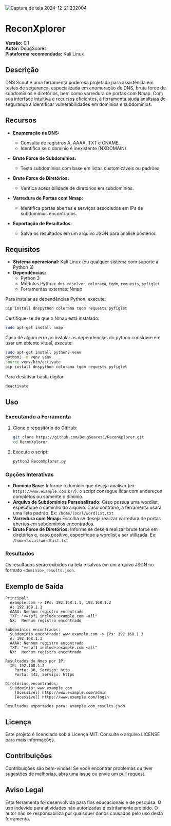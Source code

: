 ![Captura de tela 2024-12-21 232004](https://github.com/user-attachments/assets/13e20fb0-929d-42a5-b54c-02ba8f024b85)

# ReconXplorer

**Versão:** 0.1  
**Autor:** DougSoares  
**Plataforma recomendada:** Kali Linux

## Descrição

DNS Scout é uma ferramenta poderosa projetada para assistência em testes de segurança, especializada em enumeração de DNS, brute force de subdomínios e diretórios, bem como varredura de portas com Nmap. Com sua interface intuitiva e recursos eficientes, a ferramenta ajuda analistas de segurança a identificar vulnerabilidades em domínios e subdomínios.

## Recursos

- **Enumeração de DNS:**
  - Consulta de registros A, AAAA, TXT e CNAME.
  - Identifica se o domínio é inexistente (NXDOMAIN).

- **Brute Force de Subdomínios:**
  - Testa subdomínios com base em listas customizáveis ou padrões.

- **Brute Force de Diretórios:**
  - Verifica acessibilidade de diretórios em subdomínios.

- **Varredura de Portas com Nmap:**
  - Identifica portas abertas e serviços associados em IPs de subdomínios encontrados.

- **Exportação de Resultados:**
  - Salva os resultados em um arquivo JSON para análise posterior.

## Requisitos

- **Sistema operacional:** Kali Linux (ou qualquer sistema com suporte a Python 3)
- **Dependências:**
  - Python 3
  - Módulos Python: `dns.resolver`, `colorama`, `tqdm`, `requests`, `pyfiglet`
  - Ferramentas externas: Nmap

Para instalar as dependências Python, execute:
```bash
pip install dnspython colorama tqdm requests pyfiglet
```

Certifique-se de que o Nmap está instalado:
```bash
sudo apt-get install nmap
```
Caso dê algum erro ao instalar as dependencias do python considere em usar um abiente vitual, execute:
```bash
sudo apt-get install python3-venv
python3 -m venv venv
source venv/bin/activate
pip install dnspython colorama tqdm requests pyfiglet
```
Para desativar basta digitar
```bash
deactivate
```
## Uso

### Executando a Ferramenta
1. Clone o repositório do GitHub:
    ```bash
    git clone https://github.com/DougSoares1/ReconXplorer.git
    cd ReconXplorer
    ```
2. Execute o script:
    ```bash
    python3 ReconXplorer.py
    ```

### Opções Interativas
- **Domínio Base:** Informe o domínio que deseja analisar (ex: `https://www.example.com.br/`). o script consegue lidar com endereços completos ou somente o diminio. 
- **Arquivo de Subdomínios Personalizado:** Caso possua uma wordlist, especifique o caminho do arquivo. Caso contrário, a ferramenta usará uma lista padrão. Ex: `/home/local/wordlist.txt`
- **Varredura com Nmap:** Escolha se deseja realizar varredura de portas abertas em subdomínios encontrados.
- **Brute Force de Diretórios:** Informe se deseja realizar brute force em diretórios e, caso positivo, especifique a wordlist a ser utilizada. Ex: `/home/local/wordlist.txt`

### Resultados
Os resultados serão exibidos na tela e salvos em um arquivo JSON no formato `<dominio>_results.json`.

## Exemplo de Saída
```plaintext
Principal:
  example.com -> IPs: 192.168.1.1, 192.168.1.2
  A: 192.168.1.1
  AAAA: Nenhum registro encontrado
  TXT: "v=spf1 include:example.com ~all"
  NX:  Nenhum registro encontrado

Subdomínios encontrados:
  Subdomínio encontrado: www.example.com -> IPs: 192.168.1.3
  A: 192.168.1.3
  AAAA: Nenhum registro encontrado
  TXT: "v=spf1 include:example.com ~all"
  NX:  Nenhum registro encontrado

Resultados do Nmap por IP:
  IP: 192.168.1.3
    Porta: 80, Serviço: http
    Porta: 443, Serviço: https

Diretórios encontrados:
  Subdomínio: www.example.com
    [Acessível] http://www.example.com/admin
    [Acessível] https://www.example.com/login

Resultados exportados para: example.com_results.json
```

## Licença
Este projeto é licenciado sob a Licença MIT. Consulte o arquivo LICENSE para mais informações.

## Contribuições
Contribuições são bem-vindas! Se você encontrar problemas ou tiver sugestões de melhorias, abra uma issue ou envie um pull request.

## Aviso Legal
Esta ferramenta foi desenvolvida para fins educacionais e de pesquisa. O uso indevido para atividades não autorizadas é estritamente proibido. O autor não se responsabiliza por quaisquer danos causados pelo uso desta ferramenta.

